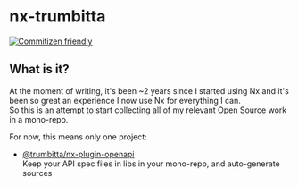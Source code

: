 # nx-trumbitta

[![Commitizen friendly](https://img.shields.io/badge/commitizen-friendly-brightgreen.svg)](http://commitizen.github.io/cz-cli/)

## What is it?

At the moment of writing, it's been ~2 years since I started using Nx and it's been so great an experience I now use Nx for everything I can.  
So this is an attempt to start collecting all of my relevant Open Source work in a mono-repo.

For now, this means only one project:

  - [@trumbitta/nx-plugin-openapi](packages/nx-plugin-openapi/README.md)  
Keep your API spec files in libs in your mono-repo, and auto-generate sources
